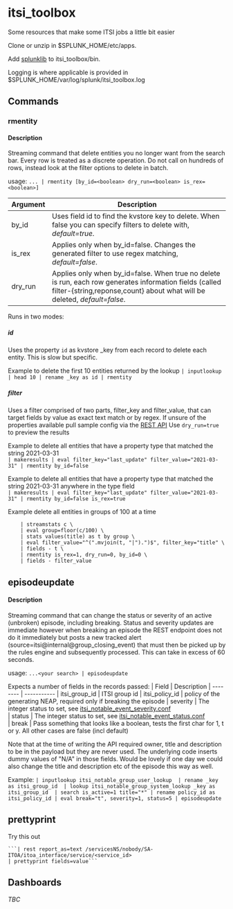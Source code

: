 # itsi_toolbox
Some resources that make some ITSI jobs a little bit easier

Clone or unzip in $SPLUNK_HOME/etc/apps.

Add [splunklib](https://github.com/splunk/splunk-sdk-python/tree/master/splunklib) to itsi_toolbox/bin. 

Logging is where applicable is provided in $SPLUNK_HOME/var/log/splunk/itsi_toolbox.log

## Commands

### rmentity 

#### Description
Streaming command that delete entities you no longer want from the search bar.  Every row is treated as a discrete operation.   Do not call on hundreds of rows, instead look at the filter options to delete in batch. 

usage: 
```... | rmentity [by_id=<boolean> dry_run=<boolean> is_rex=<boolean>]```

| Argument | Description 
| -------- | -----------
| by_id | Uses field id to find the kvstore key to delete. When false you can specify filters to delete with, *default=true*. 
| is_rex | Applies only when by_id=false.  Changes the generated filter to use regex matching, *default=false*. 
| dry_run | Applies only when by_id=false.  When true no delete is run, each row generates information fields (called filter-{string,reponse,count} about what will be deleted, *default=false*.  

Runs in two modes:
##### id
Uses the property `id` as kvstore _key from each record to delete each entity.  This is slow but specific.

Example to delete the first 10 entities returned by the lookup 
```| inputlookup | head 10 | rename _key as id | rmentity```

##### filter
Uses a filter  comprised of two parts, filter_key and filter_value, that can target fields by value as exact text match or by regex.  If unsure of the properties available pull sample config via the [REST API](https://docs.splunk.com/Documentation/ITSI/latest/RESTAPI/ITSIRESTAPIreference#itoa_interface.2F.26lt.3Bobject_type.26gt.3B)
Use `dry_run=true` to preview the results
 
Example to delete all entities that have a property type that matched the string 2021-03-31  
```| makeresults | eval filter_key="last_update" filter_value="2021-03-31" | rmentity by_id=false```

Example to delete all entities that have a property type that matched the string 2021-03-31 anywhere in the type field  
```| makeresults | eval filter_key="last_update" filter_value="2021-03-31" | rmentity by_id=false is_rex=true```

Example delete all entities in groups of 100 at a time
```| inputlookup itsi_entities | fields title \
    | streamstats c \
    | eval group=floor(c/100) \
    | stats values(title) as t by group \
    | eval filter_value="^(".mvjoin(t, "|").")$", filter_key="title" \
    | fields - t \
    | rmentity is_rex=1, dry_run=0, by_id=0 \
    | fields - filter_value
```

## episodeupdate


#### Description
Streaming command that can change the status or severity of an active (unbroken) episode, including breaking.  Status and severity updates are immediate however when breaking an episode the REST endpoint does not do it immediately but posts a new tracked alert (source=itsi@internal@group_closing_event) that must then be picked up by the rules engine and subsequently processed.  This can take in excess of 60 seconds.
 
usage: 
```...<your search> | episodeupdate ```

Expects a number of fields in the records passed:
| Field | Description 
| -------- | -----------
| itsi_group_id | ITSI group id 
| itsi_policy_id | policy of the generating NEAP, required only if breaking the episode 
| severity | The integer status to set, see [itsi_notable_event_severity.conf](https://docs.splunk.com/Documentation/ITSI/4.7.2/Configure/itsi_notable_event_severity.conf)  
| status | The integer status to set, see [itsi_notable_event_status.conf](https://docs.splunk.com/Documentation/ITSI/4.7.2/Configure/itsi_notable_event_status.conf)  
| break | Pass something that looks like a boolean, tests the first char for 1, t or y.  All other cases are false (incl default)   

Note that at the time of writing the API required owner, title and description to be in the payload but they are never used.  The underlying code inserts dummy values of "N/A" in those fields.
Would be lovely if one day we could also change the title and description etc of the episode this way as well.

Example: 
    ```| inputlookup itsi_notable_group_user_lookup 
    | rename _key as itsi_group_id 
    | lookup itsi_notable_group_system_lookup _key as itsi_group_id 
    | search is_active=1 title="*"
    | rename policy_id as itsi_policy_id
    | eval break="t", severity=1, status=5
    | episodeupdate```

## prettyprint
Try this out

    ```| rest report_as=text /servicesNS/nobody/SA-ITOA/itoa_interface/service/<service_id>
    | prettyprint fields=value```

## Dashboards
_TBC_
